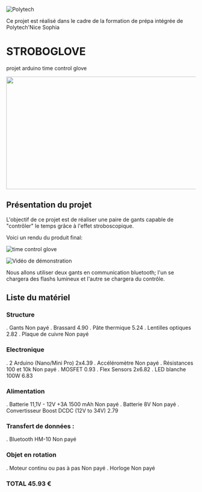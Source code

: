 




![Polytech](http://www.polytechnice.fr/jahia/jsp/jahia/templates/inc/img/polytech_nice-sophia.png)

Ce projet est réalisé dans le cadre de la formation de prépa intégrée de Polytech'Nice Sophia




# STROBOGLOVE
projet arduino time control glove 

<img src="https://i.makeagif.com/media/3-14-2017/wE9W5J.gif" width="600" height="300">
<!--https://i.makeagif.com/media/1-31-2017/7Gys2-.gif pour une meilleur qualité mais qui marche pas avec l'HTML-->


## Présentation du projet
L'objectif de ce projet est de réaliser une paire de gants capable de "contrôler" le temps grâce à l'effet stroboscopique.

Voici un rendu du produit final: 

![time control glove](https://i.makeagif.com/media/6-01-2018/QaOAMd.gif)


![Vidéo de démonstration](https://www.youtube.com/watch?v=jR2pRvadDSw)

Nous allons utiliser deux gants en communication bluetooth; l'un se chargera des flashs lumineux et l'autre se chargera du contrôle.

## Liste du matériel
### Structure 	
. Gants	Non payé
. Brassard	4.90
. Pâte thermique	5.24
. Lentilles optiques	2.82
. Plaque de cuivre	Non payé
### Electronique 	
. 2 Arduino (Nano/Mini Pro)	2x4.39
. Accéléromètre	Non payé
. Résistances 100 et 10k	Non payé
. MOSFET	0.93
. Flex Sensors	2x6.82
. LED blanche 100W	6.83
### Alimentation 	
. Batterie 11,1V - 12V +3A 1500 mAh	Non payé
. Batterie 8V	Non payé
. Convertisseur Boost DCDC (12V to 34V)	2.79
### Transfert de données :	
. Bluetooth HM-10	Non payé
### Objet en rotation	
. Moteur continu ou pas à pas	Non payé
. Horloge	Non payé
### TOTAL	45.93 €
